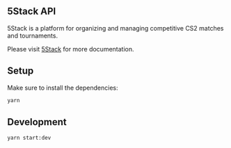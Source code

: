 ## 5Stack API


5Stack is a platform for organizing and managing competitive CS2 matches and tournaments.

Please visit [5Stack](https://docs.5stack.gg) for more documentation.

## Setup

Make sure to install the dependencies:

```bash
yarn
```

## Development

```bash
yarn start:dev
```

